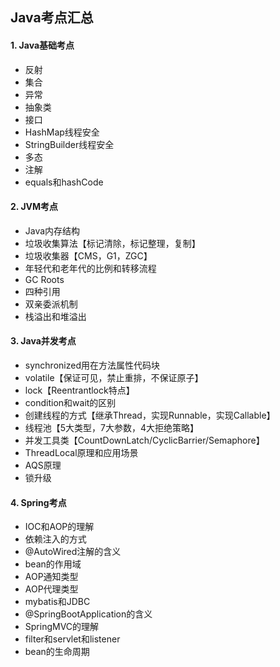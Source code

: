 ## Java考点汇总

#### 1. Java基础考点

- 反射
- 集合
- 异常
- 抽象类
- 接口
- HashMap线程安全
- StringBuilder线程安全
- 多态
- 注解
- equals和hashCode



#### 2. JVM考点

- Java内存结构
- 垃圾收集算法【标记清除，标记整理，复制】
- 垃圾收集器【CMS，G1，ZGC】
- 年轻代和老年代的比例和转移流程
- GC Roots
- 四种引用
- 双亲委派机制
- 栈溢出和堆溢出



#### 3. Java并发考点

- synchronized用在方法属性代码块
- volatile【保证可见，禁止重排，不保证原子】
- lock【Reentrantlock特点】
- condition和wait的区别
- 创建线程的方式【继承Thread，实现Runnable，实现Callable】
- 线程池【5大类型，7大参数，4大拒绝策略】
- 并发工具类【CountDownLatch/CyclicBarrier/Semaphore】
- ThreadLocal原理和应用场景
- AQS原理
- 锁升级



#### 4. Spring考点

- IOC和AOP的理解
- 依赖注入的方式
- @AutoWired注解的含义
- bean的作用域
- AOP通知类型
- AOP代理类型
- mybatis和JDBC
- @SpringBootApplication的含义
- SpringMVC的理解
- filter和servlet和listener
- bean的生命周期

